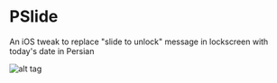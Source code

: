 # PSlide

An iOS tweak to replace "slide to unlock" message in lockscreen with today's date in Persian

![alt tag](http://ahmadhashemi.com/github/pslide.jpg)
